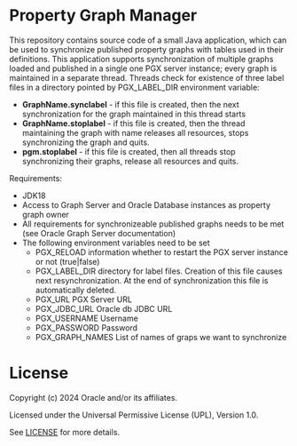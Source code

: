 # Property Graph Manager

This repository contains source code of a small Java application, which can be used to synchronize published property graphs with tables used in their definitions.
This application supports synchronization of multiple graphs loaded and published in a single one PGX server instance; every graph is maintained in a separate thread. Threads check for existence of three label files in a directory pointed by PGX_LABEL_DIR environment variable:
* <B>GraphName.synclabel</B> - if this file is created, then the next synchronization for the graph maintained in this thread starts
* <B>GraphName.stoplabel</B> - if this file is created, then the thread maintaining the graph with <GraphName> name releases all resources, stops synchronizing the graph and quits.
* <B>pgm.stoplabel</B> - if this file is created, then all threads stop synchronizing their graphs, release all resources and quits.  

Requirements:
* JDK18
* Access to Graph Server and Oracle Database instances as property graph owner
* All requirements for synchronizeable published graphs needs to be met (see Oracle Graph Server documentation)
* The following environment variables need to be set
  * PGX_RELOAD           information whether to restart the PGX server instance or not (true|false)
  * PGX_LABEL_DIR        directory for label files. Creation of this file causes next resynchronization. At the end of synchronization this file is automatically deleted.
  * PGX_URL              PGX Server URL
  * PGX_JDBC_URL         Oracle db JDBC URL
  * PGX_USERNAME         Username
  * PGX_PASSWORD         Password
  * PGX_GRAPH_NAMES      List of names of graps we want to synchronize
 
# License

Copyright (c) 2024 Oracle and/or its affiliates.

Licensed under the Universal Permissive License (UPL), Version 1.0.

See [LICENSE](https://github.com/oracle-devrel/technology-engineering/blob/main/LICENSE) for more details.
